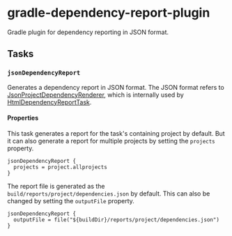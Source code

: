 # gradle-dependency-report-plugin

Gradle plugin for dependency reporting in JSON format.

## Tasks

### `jsonDependencyReport`

Generates a dependency report in JSON format. 
The JSON format refers to [JsonProjectDependencyRenderer](https://github.com/gradle/gradle/blob/master/subprojects/diagnostics/src/main/java/org/gradle/api/reporting/dependencies/internal/JsonProjectDependencyRenderer.java), 
which is internally used by [HtmlDependencyReportTask](https://docs.gradle.org/current/dsl/org.gradle.api.reporting.dependencies.HtmlDependencyReportTask.html).

#### Properties

This task generates a report for the task's containing project by default.
But it can also generate a report for multiple projects by setting the `projects` property.
```
jsonDependencyReport {
  projects = project.allprojects
}
```

The report file is generated as the `build/reports/project/dependencies.json` by default. 
This can also be changed by setting the `outputFile` property.
```
jsonDependencyReport {
  outputFile = file("${buildDir}/reports/project/dependencies.json")
}
```

